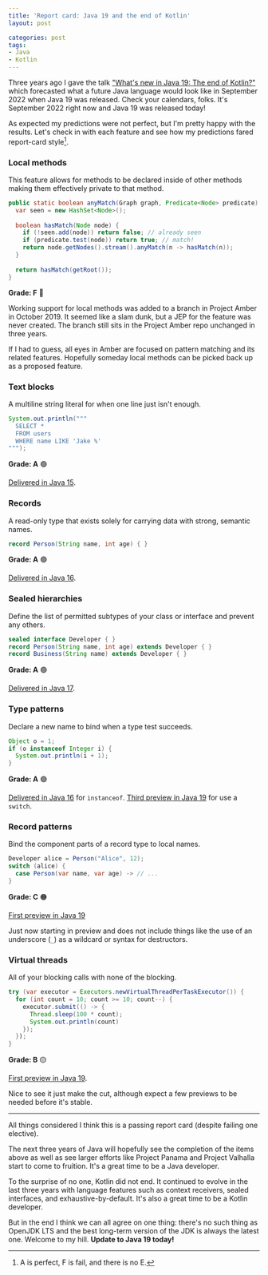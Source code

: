 ```yaml
---
title: 'Report card: Java 19 and the end of Kotlin'
layout: post

categories: post
tags:
- Java
- Kotlin
---
```


Three years ago I gave the talk ["What's new in Java 19: The end of Kotlin?"](/whats-new-in-java-19-the-end-of-kotlin/) which forecasted what a future Java language would look like in September 2022 when Java 19 was released.
Check your calendars, folks. It's September 2022 right now and Java 19 was released today!

As expected my predictions were not perfect, but I'm pretty happy with the results.
Let's check in with each feature and see how my predictions fared report-card style[^1].

[^1]: A is perfect, F is fail, and there is no E.


### Local methods

This feature allows for methods to be declared inside of other methods making them effectively private to that method.

```java
public static boolean anyMatch(Graph graph, Predicate<Node> predicate) {
  var seen = new HashSet<Node>();
  
  boolean hasMatch(Node node) {
    if (!seen.add(node)) return false; // already seen
    if (predicate.test(node)) return true; // match!
    return node.getNodes().stream().anyMatch(n -> hasMatch(n));
  }
  
  return hasMatch(getRoot());
}
```

**Grade: F** 🔴

Working support for local methods was added to a branch in Project Amber in October 2019.
It seemed like a slam dunk, but a JEP for the feature was never created.
The branch still sits in the Project Amber repo unchanged in three years.

If I had to guess, all eyes in Amber are focused on pattern matching and its related features.
Hopefully someday local methods can be picked back up as a proposed feature.


### Text blocks

A multiline string literal for when one line just isn't enough.

```java
System.out.println("""
  SELECT *
  FROM users
  WHERE name LIKE 'Jake %'
""");
```

**Grade: A** 🟢

[Delivered in Java 15](https://openjdk.org/jeps/378).


### Records

A read-only type that exists solely for carrying data with strong, semantic names.

```java
record Person(String name, int age) { }
```

**Grade: A** 🟢

[Delivered in Java 16](https://openjdk.org/jeps/395).


### Sealed hierarchies

Define the list of permitted subtypes of your class or interface and prevent any others.

```java
sealed interface Developer { }
record Person(String name, int age) extends Developer { }
record Business(String name) extends Developer { }
```

**Grade: A** 🟢

[Delivered in Java 17](https://openjdk.org/jeps/409).


### Type patterns

Declare a new name to bind when a type test succeeds.

```java
Object o = 1;
if (o instanceof Integer i) {
  System.out.println(i + 1);
}
```

**Grade: A** 🟢

[Delivered in Java 16](https://openjdk.org/jeps/394) for `instanceof`.
[Third preview in Java 19](https://openjdk.org/jeps/427) for use a `switch`.


### Record patterns

Bind the component parts of a record type to local names.

```java
Developer alice = Person("Alice", 12);
switch (alice) {
  case Person(var name, var age) -> // ...
}
```

**Grade: C** 🟠

[First preview in Java 19](https://openjdk.org/jeps/405)

Just now starting in preview and does not include things like the use of an underscore (`_`) as a wildcard or syntax for destructors.


### Virtual threads

All of your blocking calls with none of the blocking.

```java
try (var executor = Executors.newVirtualThreadPerTaskExecutor()) {
  for (int count = 10; count >= 10; count--) {
    executor.submit(() -> {
      Thread.sleep(100 * count);
      System.out.println(count)
    });
  });
}
```

**Grade: B** 🟡

[First preview in Java 19](https://openjdk.org/jeps/425).

Nice to see it just make the cut, although expect a few previews to be needed before it's stable.

---

All things considered I think this is a passing report card (despite failing one elective).

The next three years of Java will hopefully see the completion of the items above as well as see larger efforts like Project Panama and Project Valhalla start to come to fruition.
It's a great time to be a Java developer.

To the surprise of no one, Kotlin did not end. 
It continued to evolve in the last three years with language features such as context receivers, sealed interfaces, and exhaustive-by-default.
It's also a great time to be a Kotlin developer.

But in the end I think we can all agree on one thing: there's no such thing as OpenJDK LTS and the best long-term version of the JDK is always the latest one. Welcome to my hill. **Update to Java 19 today!**
